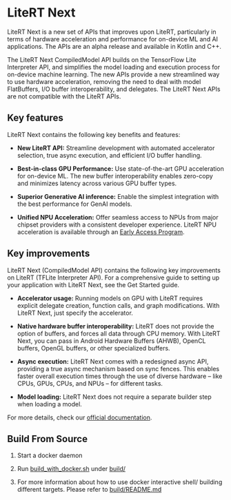 # LiteRT Next

LiteRT Next is a new set of APIs that improves upon LiteRT, particularly in
terms of hardware acceleration and performance for on-device ML and AI
applications. The APIs are an alpha release and available in Kotlin and C++.

The LiteRT Next CompiledModel API builds on the TensorFlow Lite Interpreter
API, and simplifies the model loading and execution process for on-device
machine learning. The new APIs provide a new streamlined way to use hardware
acceleration, removing the need to deal with model FlatBuffers, I/O buffer
interoperability, and delegates. The LiteRT Next APIs are not compatible with
the LiteRT APIs.

## Key features

LiteRT Next contains the following key benefits and features:

-   **New LiteRT API:** Streamline development with automated accelerator
    selection, true async execution, and efficient I/O buffer handling.

-   **Best-in-class GPU Performance:** Use state-of-the-art GPU acceleration for
    on-device ML. The new buffer interoperability enables zero-copy and
    minimizes latency across various GPU buffer types.

-   **Superior Generative AI inference:** Enable the simplest integration with
    the best performance for GenAI models.

-   **Unified NPU Acceleration:** Offer seamless access to NPUs from major
    chipset providers with a consistent developer experience. LiteRT NPU
    acceleration is available through an
    [Early Access Program](https://forms.gle/CoH4jpLwxiEYvDvF6).

## Key improvements

LiteRT Next (CompiledModel API) contains the following key improvements on
LiteRT (TFLite Interpreter API). For a comprehensive guide to setting up your
application with LiteRT Next, see the Get Started guide.

-   **Accelerator usage:** Running models on GPU with LiteRT requires explicit
    delegate creation, function calls, and graph modifications. With LiteRT
    Next, just specify the accelerator.
-   **Native hardware buffer interoperability:** LiteRT does not provide the
    option of buffers, and forces all data through CPU memory. With LiteRT Next,
    you can pass in Android Hardware Buffers (AHWB), OpenCL buffers, OpenGL
    buffers, or other specialized buffers.

-   **Async execution:** LiteRT Next comes with a redesigned async API,
    providing a true async mechanism based on sync fences. This enables faster
    overall execution times through the use of diverse hardware – like CPUs,
    GPUs, CPUs, and NPUs – for different tasks.

-   **Model loading:** LiteRT Next does not require a separate builder step when
    loading a model.

For more details, check our
[official documentation](https://ai.google.dev/edge/litert/next/overview).

## Build From Source

1.  Start a docker daemon

2.  Run [build_with_docker.sh](./build/build_with_docker.sh) under
    [build/](./build)

3.  For more information about how to use docker interactive shell/ building
    different targets. Please refer to [build/README.md](./build/README.md)
